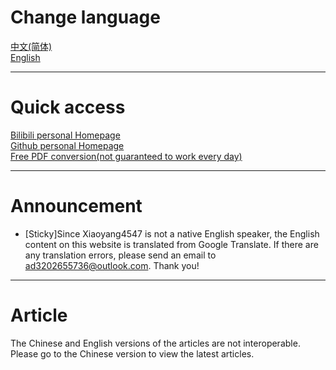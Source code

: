 # Change language  
[中文(简体)](index_cn.html)  
[English](index.html)  
***
# Quick access   
[Bilibili personal Homepage](https://space.bilibili.com/3537110394997567?spm_id_from=333.1007.0.0)  
[Github personal Homepage](github.com/Xiaoyang4547)  
[Free PDF conversion(not guaranteed to work every day)](http://momopdf.ltzy.top:64225)
***
# Announcement   
* [Sticky]Since Xiaoyang4547 is not a native English speaker, the English content on this website is translated from Google Translate. If there are any translation errors, please send an email to ad3202655736@outlook.com. Thank you!
***
# Article
The Chinese and English versions of the articles are not interoperable. Please go to the Chinese version to view the latest articles.
